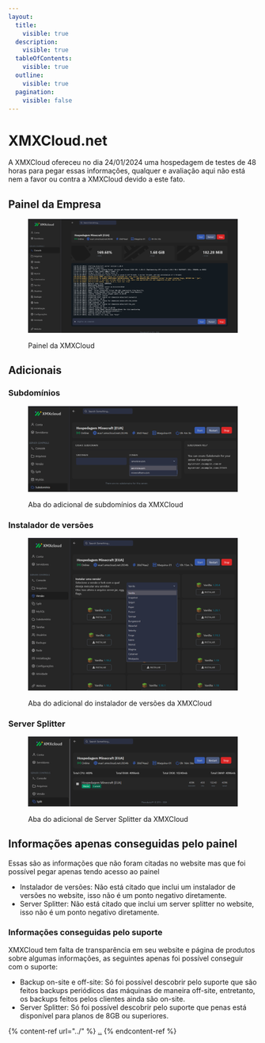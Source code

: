 ```yaml
---
layout:
  title:
    visible: true
  description:
    visible: true
  tableOfContents:
    visible: true
  outline:
    visible: true
  pagination:
    visible: false
---
```


# XMXCloud.net

A XMXCloud ofereceu no dia 24/01/2024 uma hospedagem de testes de 48 horas para pegar essas informações, qualquer e avaliação aqui não está nem a favor ou contra a XMXCloud devido a este fato.

## Painel da Empresa

<figure><img src="../../../../.gitbook/assets/image (9).png" alt=""><figcaption><p>Painel da XMXCloud</p></figcaption></figure>

## Adicionais

### Subdomínios

<figure><img src="../../../../.gitbook/assets/image (10).png" alt=""><figcaption><p>Aba do adicional de subdomínios da XMXCloud</p></figcaption></figure>

### Instalador de versões

<figure><img src="../../../../.gitbook/assets/image (12).png" alt=""><figcaption><p>Aba do adicional do instalador de versões da XMXCloud</p></figcaption></figure>

### Server Splitter

<figure><img src="../../../../.gitbook/assets/image (13).png" alt=""><figcaption><p>Aba do adicional de Server Splitter da XMXCloud</p></figcaption></figure>

## Informações apenas conseguidas pelo painel

Essas são as informações que não foram citadas no website mas que foi possível pegar apenas tendo acesso ao painel

* Instalador de versões: Não está citado que inclui um instalador de versões no website, isso não é um ponto negativo diretamente.
* Server Splitter: Não está citado que inclui um server splitter no website, isso não é um ponto negativo diretamente.

### Informações conseguidas pelo suporte

XMXCloud tem falta de transparência em seu website e página de produtos sobre algumas informações, as seguintes apenas foi possível conseguir com o suporte:

* Backup on-site e off-site: Só foi possível descobrir pelo suporte que são feitos backups periódicos das máquinas de maneira off-site, entretanto, os backups feitos pelos clientes ainda são on-site.
* Server Splitter: Só foi possível descobrir pelo suporte que penas está disponível para planos de 8GB ou superiores.

{% content-ref url="../" %}
[..](../)
{% endcontent-ref %}

